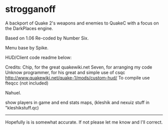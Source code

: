 # strogganoff
A backport of Quake 2's weapons and enemies to QuakeC with a focus on the DarkPlaces engine.

Based on 1.06 Re-coded by Number Six.

Menu base by Spike.

HUD/Client code readme below:

Credits:
Chip, for the great quakewiki.net
Seven, for arranging my code
Unknow programmer, for his great and simple use of csqc
http://www.quakewiki.net/quake-1/mods/custom-hud/
To compile use fteqcc (not included)

Nahuel.

show players in game and  end stats maps, (kleshik and nexuiz stuff in "kleshikstuff.qc)
************************************

Hopefully is is somewhat accurate. If not please let me know and I'll correct.
